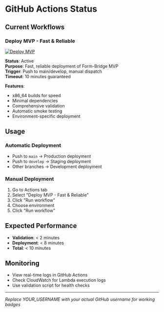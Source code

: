 # GitHub Actions Status

## Current Workflows

### Deploy MVP - Fast & Reliable
[![Deploy MVP](https://github.com/YOUR_USERNAME/form-bridge/actions/workflows/deploy-mvp.yml/badge.svg)](https://github.com/YOUR_USERNAME/form-bridge/actions/workflows/deploy-mvp.yml)

**Status**: Active  
**Purpose**: Fast, reliable deployment of Form-Bridge MVP  
**Trigger**: Push to main/develop, manual dispatch  
**Timeout**: 10 minutes guaranteed  

**Features**:
- x86_64 builds for speed
- Minimal dependencies 
- Comprehensive validation
- Automatic smoke testing
- Environment-specific deployment

## Usage

### Automatic Deployment
- Push to `main` → Production deployment
- Push to `develop` → Staging deployment  
- Other branches → Development deployment

### Manual Deployment
1. Go to Actions tab
2. Select "Deploy MVP - Fast & Reliable"
3. Click "Run workflow"
4. Choose environment
5. Click "Run workflow"

## Expected Performance
- **Validation**: < 2 minutes
- **Deployment**: < 8 minutes
- **Total**: < 10 minutes

## Monitoring
- View real-time logs in GitHub Actions
- Check CloudWatch for Lambda execution logs
- Use validation script for health checks

---
*Replace YOUR_USERNAME with your actual GitHub username for working badges*